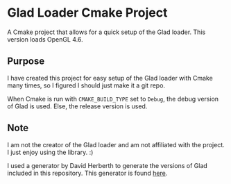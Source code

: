 # Glad Loader Cmake Project

A Cmake project that allows for a quick setup of the Glad loader. This version loads OpenGL 4.6.

## Purpose

I have created this project for easy setup of the Glad loader with Cmake many times, so I figured I should just make it a git repo.

When Cmake is run with `CMAKE_BUILD_TYPE` set to `Debug`, the debug version of Glad is used.
Else, the release version is used.

## Note

I am not the creator of the Glad loader and am not affiliated with the project. I just enjoy using the library. :)

I used a generator by David Herberth to generate the versions of Glad included in this repository.
This generator is found [here](https://glad.dav1d.de/).

